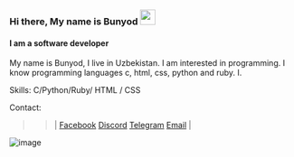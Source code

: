 ### Hi there, My name is Bunyod <img src="https://media0.giphy.com/media/gM5qFksULw54NMWyry/giphy.gif" width="27px">
#### I am a software developer
My name is Bunyod, I live in Uzbekistan. I am interested in programming. I know programming languages c, html, css, python and ruby. I.

Skills: C/Python/Ruby/ HTML / CSS


Contact:
>>| 
[Facebook](https://facebook.com/Bunyod_Qutpiddinov)
[Discord](https://discord.com/in/Bunyod_Qutpiddinov#1267)
[Telegram](https://t.me/Bunyod_Qutpiddinov)
[Email](mailto:bunyodqutpiddinov6@gmail.com)
>>|


![image](https://user-images.githubusercontent.com/96412358/187134254-bb920a36-de00-4969-a7f9-052dc6f36c97.png)





